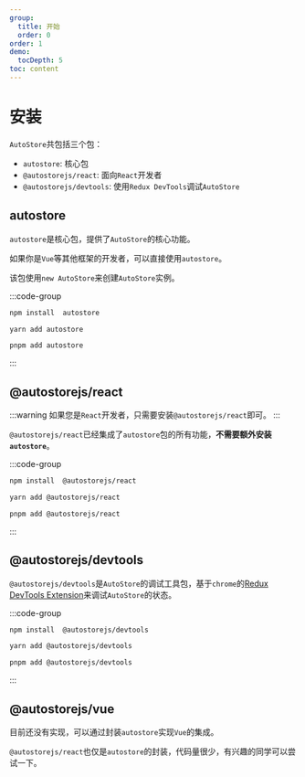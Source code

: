```yaml
---
group:
  title: 开始
  order: 0
order: 1   
demo:
  tocDepth: 5
toc: content
---
```


# 安装

`AutoStore`共包括三个包：

- `autostore`: 核心包
- `@autostorejs/react`: 面向`React`开发者
- `@autostorejs/devtools`: 使用`Redux DevTools`调试`AutoStore`


## autostore

`autostore`是核心包，提供了`AutoStore`的核心功能。

如果你是`Vue`等其他框架的开发者，可以直接使用`autostore`。

该包使用`new AutoStore`来创建`AutoStore`实例。


:::code-group

```bash [npm]
npm install  autostore
```

```bash [yarn]
yarn add autostore
```

```bash [pnpm]
pnpm add autostore
``` 
:::


## @autostorejs/react

:::warning 
如果您是`React`开发者，只需要安装`@autostorejs/react`即可。
:::

`@autostorejs/react`已经集成了`autostore`包的所有功能，**不需要额外安装`autostore`**。

:::code-group

```bash [npm]
npm install  @autostorejs/react
```

```bash [yarn]
yarn add @autostorejs/react
```

```bash [pnpm]
pnpm add @autostorejs/react
``` 
:::

## @autostorejs/devtools

`@autostorejs/devtools`是`AutoStore`的调试工具包，基于`chrome`的[Redux DevTools Extension](https://github.com/reduxjs/redux-devtools)来调试`AutoStore`的状态。

 :::code-group

```bash [npm]
npm install  @autostorejs/devtools
```

```bash [yarn]
yarn add @autostorejs/devtools
```

```bash [pnpm]
pnpm add @autostorejs/devtools
``` 
:::


## @autostorejs/vue

目前还没有实现，可以通过封装`autostore`实现`Vue`的集成。

`@autostorejs/react`也仅是`autostore`的封装，代码量很少，有兴趣的同学可以尝试一下。



